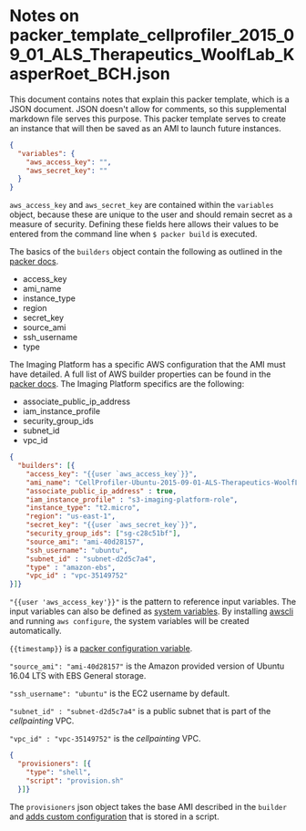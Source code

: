 # Notes on packer_template_cellprofiler_2015_09_01_ALS_Therapeutics_WoolfLab_KasperRoet_BCH.json
This document contains notes that explain this packer template, which is a JSON document. JSON doesn't allow for comments, so this supplemental markdown file serves this purpose. This packer template serves to create an instance that will then be saved as an AMI to launch future instances.

```JSON
{
  "variables": {
    "aws_access_key": "",
    "aws_secret_key": ""
  }
}
```

`aws_access_key` and `aws_secret_key` are contained within the `variables` object, because these are unique to the user and should remain secret as a measure of security. Defining these fields here allows their values to be entered from the command line when `$ packer build` is executed.

The basics of the `builders` object contain the following as outlined in the [packer docs](https://www.packer.io/intro/getting-started/build-image.html).
* access_key
* ami_name
* instance_type
* region
* secret_key
* source_ami
* ssh_username
* type

The Imaging Platform has a specific AWS configuration that the AMI must have detailed. A full list of AWS builder properties can be found in the [packer docs](https://www.packer.io/docs/builders/amazon-ebs.html). The Imaging Platform specifics are the following:
* associate_public_ip_address
* iam_instance_profile
* security_group_ids
* subnet_id
* vpc_id

```JSON
{
  "builders": [{
    "access_key": "{{user `aws_access_key`}}",
    "ami_name": "CellProfiler-Ubuntu-2015-09-01-ALS-Therapeutics-WoolfLab-KasperRoet-BCH-{{timestamp}}",
    "associate_public_ip_address" : true,
    "iam_instance_profile" : "s3-imaging-platform-role",
    "instance_type": "t2.micro",
    "region": "us-east-1",
    "secret_key": "{{user `aws_secret_key`}}",
    "security_group_ids": ["sg-c28c51bf"],
    "source_ami": "ami-40d28157",
    "ssh_username": "ubuntu",
    "subnet_id" : "subnet-d2d5c7a4",
    "type" : "amazon-ebs",
    "vpc_id" : "vpc-35149752"
}]}
```
`"{{user 'aws_access_key'}}"` is the pattern to reference input variables. The input variables can also be defined as [system variables](https://www.packer.io/docs/templates/user-variables.html). By installing [awscli](https://aws.amazon.com/cli/) and running `aws configure`, the system variables will be created automatically.

`{{timestamp}}` is a [packer configuration variable](https://www.packer.io/docs/templates/configuration-templates.html).

`"source_ami": "ami-40d28157"` is the Amazon provided version of Ubuntu 16.04 LTS with EBS General storage.

`"ssh_username": "ubuntu"` is the EC2 username by default.

`"subnet_id" : "subnet-d2d5c7a4"` is a public subnet that is part of the *cellpainting* VPC.

`"vpc_id" : "vpc-35149752"` is the *cellpainting* VPC.

```JSON
{
  "provisioners": [{
    "type": "shell",
    "script": "provision.sh"
  }]}
```

The `provisioners` json object takes the base AMI described in the `builder` and [adds custom configuration](https://www.packer.io/intro/getting-started/provision.html) that is stored in a script.
